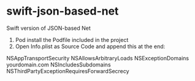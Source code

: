 # swift-json-based-net
Swift version of JSON-based Net

1. Pod install the Podfile included in the project
2. Open Info.plist as Source Code and append this at the end:

<key>NSAppTransportSecurity</key>
    <dict>
        <key>NSAllowsArbitraryLoads</key>
        <true/>
        <key>NSExceptionDomains</key>
    <dict>
    <key>yourdomain.com</key>
        <dict>
            <key>NSIncludesSubdomains</key>
            <true/>
            <key>NSThirdPartyExceptionRequiresForwardSecrecy</key>
            <false/>
        </dict>
    </dict>
</dict>
</dict>
</plist>